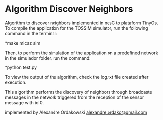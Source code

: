 # Algorithm Discover Neighbors

Algorithm to discover neighbors implemented in nesC to plataform TinyOs.
To compile the application for the TOSSIM simulator, run the following command in the terminal:

 *make micaz sim

Then, to perform the simulation of the application on a predefined network in the simulador folder, run the command:

*python test.py

To view the output of the algorithm, check the log.txt file created after execution.

This algorithm performs the discovery of neighbors through broadcaste messages in the network triggered from the reception of the sensor message with id 0.

implemented by Alexandre Ordakowski
alexandre.ordako@gmail.com
